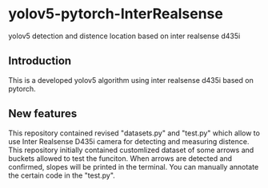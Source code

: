# yolov5-pytorch-InterRealsense

yolov5 detection and distence location based on inter realsense d435i 

## Introduction

This is a developed yolov5 algorithm using inter realsense d435i based on pytorch.

## New features

This repository contained revised "datasets.py" and "test.py" which allow to use Inter Realsense D435i camera for detecting and measuring distence.
This repository initially contained customlized dataset of some arrows and buckets allowed to test the funciton.
When arrows are detected and confirmed, slopes will be printed in the terminal. You can manually annotate the certain code in the "test.py".
